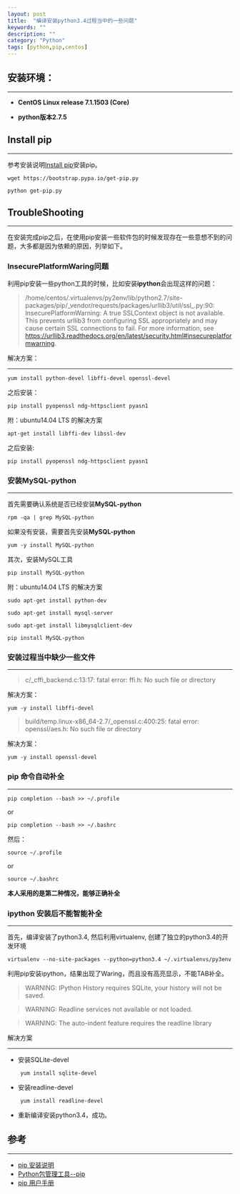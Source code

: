 ```yaml
---
layout: post
title:  "编译安装python3.4过程当中的一些问题"
keywords: ""
description: ""
category: "Python" 
tags: [python,pip,centos]
---
```


## 安装环境：

---
- **CentOS Linux release 7.1.1503 (Core)**

- **python版本2.7.5**

## Install pip

---
参考安装说明[Install pip][1]安装pip。

	wget https://bootstrap.pypa.io/get-pip.py 

	python get-pip.py 

## TroubleShooting

---
在安装完成pip之后，在使用pip安装一些软件包的时候发现存在一些意想不到的问题，大多都是因为依赖的原因，列举如下。

### InsecurePlatformWaring问题

利用pip安装一些python工具的时候，比如安装**ipython**会出现这样的问题：

> /home/centos/.virtualenvs/py2env/lib/python2.7/site-packages/pip/\_vendor/requests/packages/urllib3/util/ssl\_.py:90: InsecurePlatformWarning: A true SSLContext object is not available. This prevents urllib3 from configuring SSL appropriately and may cause certain SSL connections to fail. For more information, see https://urllib3.readthedocs.org/en/latest/security.html#insecureplatformwarning.

解决方案：

<!-- more -->

---
	
	yum install python-devel libffi-devel openssl-devel

之后安装：

	pip install pyopenssl ndg-httpsclient pyasn1

附：ubuntu14.04 LTS 的解决方案

	apt-get install libffi-dev libssl-dev 

之后安装:
	
	pip install pyopenssl ndg-httpsclient pyasn1


### 安装MySQL-python

---
首先需要确认系统是否已经安装**MySQL-python**

	rpm -qa | grep MySQL-python

如果没有安装，需要首先安装**MySQL-python**

	yum -y install MySQL-python

其次，安装MySQL工具 

	pip install MySQL-python

附：ubuntu14.04 LTS 的解决方案

	sudo apt-get install python-dev

	sudo apt-get install mysql-server

	sudo apt-get install libmysqlclient-dev

	pip install MySQL-python

### 安装过程当中缺少一些文件

---
> c/\_cffi_backend.c:13:17: fatal error: ffi.h: No such file or directory

解决方案：

	yum -y install libffi-devel

> build/temp.linux-x86_64-2.7/\_openssl.c:400:25: fatal error: openssl/aes.h: No such file or directory

解决方案：

	yum -y install openssl-devel

### pip 命令自动补全

---
	pip completion --bash >> ~/.profile

or 

	pip completion --bash >> ~/.bashrc

然后：

	source ~/.profile 

or 

	source ~/.bashrc

**本人采用的是第二种情况，能够正确补全**

### ipython 安装后不能智能补全

---
首先，编译安装了python3.4, 然后利用virtualenv, 创建了独立的python3.4的开发环境

	virtualenv --no-site-packages --python=python3.4 ~/.virtualenvs/py3env

利用pip安装ipython，结果出现了Waring，而且没有高亮显示，不能TAB补全。

> WARNING: IPython History requires SQLite, your history will not be saved.

> WARNING: Readline services not available or not loaded.

> WARNING: The auto-indent feature requires the readline library

解决方案

---

- 安装SQLite-devel

```
	yum install sqlite-devel
```

- 安装readline-devel
 
```
	yum install readline-devel 
```

- 重新编译安装python3.4，成功。




## 参考

---
- [pip 安装说明][1]
- [Python包管理工具--pip][2]
- [pip 用户手册][3]

[1]: https://pip.pypa.io/en/stable/installing/
[2]: http://lesliezhu.github.io/public/2014-11-08-pip.html
[3]: https://pip.pypa.io/en/stable/



